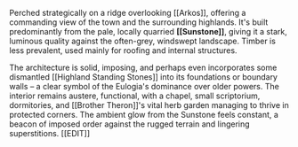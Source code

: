 Perched strategically on a ridge overlooking [[Arkos]], offering a commanding view of the town and the surrounding highlands. It's built predominantly from the pale, locally quarried **[[Sunstone]]**, giving it a stark, luminous quality against the often-grey, windswept landscape. Timber is less prevalent, used mainly for roofing and internal structures. 

The architecture is solid, imposing, and perhaps even incorporates some dismantled [[Highland Standing Stones]] into its foundations or boundary walls – a clear symbol of the Eulogia's dominance over older powers. The interior remains austere, functional, with a chapel, small scriptorium, dormitories, and [[Brother Theron]]'s vital herb garden managing to thrive in protected corners. The ambient glow from the Sunstone feels constant, a beacon of imposed order against the rugged terrain and lingering superstitions.
[[EDIT]]